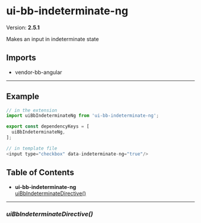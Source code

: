 # ui-bb-indeterminate-ng


Version: **2.5.1**

Makes an input in indeterminate state

## Imports

* vendor-bb-angular

---

## Example

```javascript
// in the extension
import uiBbIndeterminateNg from 'ui-bb-indeterminate-ng';

export const dependencyKeys = [
  uiBbIndeterminateNg,
];

// in template file
<input type="checkbox" data-indeterminate-ng="true"/>
```

## Table of Contents
- **ui-bb-indeterminate-ng**<br/>    <a href="#ui-bb-indeterminate-nguiBbIndeterminateDirective">uiBbIndeterminateDirective()</a><br/>

---

### <a name="ui-bb-indeterminate-nguiBbIndeterminateDirective"></a>*uiBbIndeterminateDirective()*

